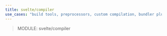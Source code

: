 ```yaml
---
title: svelte/compiler
use_cases: "build tools, preprocessors, custom compilation, bundler plugins"
---
```


> MODULE: svelte/compiler
